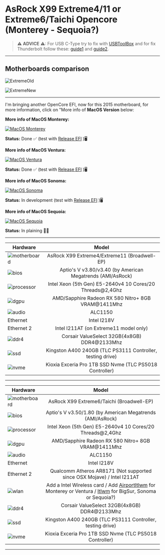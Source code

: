[AirportItlwm]: https://github.com/openintelwireless/itlwm/releases
[Itlwm]: https://openintelwireless.github.io/itlwm/Installation.html
[USBToolBox]: https://github.com/USBToolBox/tool
[guide1]: https://elitemacx86.com/threads/how-to-enable-thunderbolt-3-hotplug-on-macos.462/
[guide2]: https://elitemacx86.com/threads/how-to-enable-thunderbolt-on-macos.461/

# AsRock X99 Extreme4/11 or Extreme6/Taichi Opencore (Monterey - Sequoia?)

> ⚠ **ADVICE** ⚠: For USB C-Type try to fix with [USBToolBox] and for fix Thunderbolt follow these: [guide1] and [guide2].
---

## Motherboards comparison

![ExtremeOld](https://i.imgur.com/c7wYwNL.png)

![ExtremeNew](https://i.imgur.com/bIVlMxD.png)

---

I'm bringing another OpenCore EFI, now for this 2015 motherboard, for more information, click on "More info of **MacOS Version** below:


**More info of MacOS Monterey:**

[![MacOS Monterey](https://i.imgur.com/xcZ2v8a.png)](https://github.com/sebasrock156/AsRock-X99-Extreme-Opencore/tree/Monterey)

**Status:** Done ✅ (test with [Release EFI](https://github.com/sebasrock156/AsRock-X99-Extreme-Opencore/releases) )🖥

**More info of MacOS Ventura:**

[![MacOS Ventura](https://i.imgur.com/KvpKPLD.png)](https://github.com/sebasrock156/AsRock-X99-Extreme-Opencore/tree/Ventura)

**Status:** Done ✅ (test with [Release EFI](https://github.com/sebasrock156/AsRock-X99-Extreme-Opencore/releases) )🖥

**More info of MacOS Sonoma:**

[![MacOS Sonoma](https://i.imgur.com/q5X0WXd.png)](https://github.com/sebasrock156/AsRock-X99-Extreme-Opencore/tree/Sonoma)

**Status:** In development (test with [Release EFI](https://github.com/sebasrock156/AsRock-X99-Extreme-Opencore/releases) )🖥

**More info of MacOS Sequoia:**

[![MacOS Sequoia](https://i.imgur.com/EzZuom8.png)](https://github.com/sebasrock156/AsRock-X99-Extreme-Opencore/tree/Sequoia-beta)

**Status:** In plaining 👷‍♂️


---

Hardware | Model
--- |:--:
![motherboard](https://i.imgur.com/rcyOyso.png) | AsRock X99 Extreme4/Extreme11 (Broadwell-EP)
![bios](https://i.imgur.com/RmYixFt.png) | Aptio's V v3.80/v3.40 (by American Megatrends (AMI/AsRock)
![processor](https://i.imgur.com/K9VlfRK.png) | Intel Xeon (5th Gen) E5-2640v4 10 Cores/20 Threads@2,4Ghz
![dgpu](https://i.imgur.com/7TZmF2e.png) | AMD/Sapphire Radeon RX 580 Nitro+ 8GB VRAM@1411Mhz
![audio](https://i.imgur.com/A7RRuUn.png) | ALC1150
Ethernet | Intel I218V
Ethernet 2 | Intel I211AT (on Extreme11 model only)
![ddr4](https://i.imgur.com/2oda3vY.png) | Corsair ValueSelect 32GB(4x8GB) DDR4@2133Mhz
![ssd](https://i.imgur.com/pozDx4X.png) | Kingston A400 240GB (TLC PS3111 Controller, testing drive)
![nvme](https://i.imgur.com/xbsV0Ia.png) | Kioxia Exceria Pro 1TB SSD Nvme (TLC PS5018 Controller)
---

Hardware | Model
--- |:--:
![motherboard](https://i.imgur.com/rcyOyso.png) | AsRock X99 Extreme6/Taichi (Broadwell-EP)
![bios](https://i.imgur.com/RmYixFt.png) | Aptio's V v3.50/1.80 (by American Megatrends (AMI/AsRock)
![processor](https://i.imgur.com/K9VlfRK.png) | Intel Xeon (5th Gen) E5-2640v4 10 Cores/20 Threads@2,4Ghz
![dgpu](https://i.imgur.com/7TZmF2e.png) | AMD/Sapphire Radeon RX 580 Nitro+ 8GB VRAM@1411Mhz
![audio](https://i.imgur.com/A7RRuUn.png) | ALC1150
Ethernet | Intel I218V
Ethernet 2 | Qualcomm Atheros AR8171 (Not supported since OSX Mojave) / Intel I211AT
![wlan](https://i.imgur.com/9eDLwo9.png) | Add a Intel Wireless card / Add [AirportItlwm] for Monterey or Ventura / [Itlwm] for BigSur, Sonoma or Sequoia?)
![ddr4](https://i.imgur.com/2oda3vY.png) | Corsair ValueSelect 32GB(4x8GB) DDR4@2133Mhz
![ssd](https://i.imgur.com/pozDx4X.png) | Kingston A400 240GB (TLC PS3111 Controller, testing drive)
![nvme](https://i.imgur.com/xbsV0Ia.png) | Kioxia Exceria Pro 1TB SSD Nvme (TLC PS5018 Controller)
---





